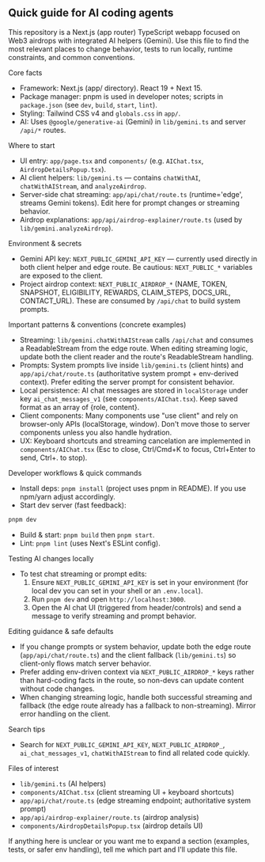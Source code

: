 ## Quick guide for AI coding agents

This repository is a Next.js (app router) TypeScript webapp focused on Web3 airdrops with integrated AI helpers (Gemini).
Use this file to find the most relevant places to change behavior, tests to run locally, runtime constraints, and common conventions.

Core facts
- Framework: Next.js (app/ directory). React 19 + Next 15.
- Package manager: pnpm is used in developer notes; scripts in `package.json` (see `dev`, `build`, `start`, `lint`).
- Styling: Tailwind CSS v4 and `globals.css` in `app/`.
- AI: Uses `@google/generative-ai` (Gemini) in `lib/gemini.ts` and server `/api/*` routes.

Where to start
- UI entry: `app/page.tsx` and `components/` (e.g. `AIChat.tsx`, `AirdropDetailsPopup.tsx`).
- AI client helpers: `lib/gemini.ts` — contains `chatWithAI`, `chatWithAIStream`, and `analyzeAirdrop`.
- Server-side chat streaming: `app/api/chat/route.ts` (runtime='edge', streams Gemini tokens). Edit here for prompt changes or streaming behavior.
- Airdrop explanations: `app/api/airdrop-explainer/route.ts` (used by `lib/gemini.analyzeAirdrop`).

Environment & secrets
- Gemini API key: `NEXT_PUBLIC_GEMINI_API_KEY` — currently used directly in both client helper and edge route. Be cautious: `NEXT_PUBLIC_*` variables are exposed to the client.
- Project airdrop context: `NEXT_PUBLIC_AIRDROP_*` (NAME, TOKEN, SNAPSHOT, ELIGIBILITY, REWARDS, CLAIM_STEPS, DOCS_URL, CONTACT_URL). These are consumed by `/api/chat` to build system prompts.

Important patterns & conventions (concrete examples)
- Streaming: `lib/gemini.chatWithAIStream` calls `/api/chat` and consumes a ReadableStream from the edge route. When editing streaming logic, update both the client reader and the route's ReadableStream handling.
- Prompts: System prompts live inside `lib/gemini.ts` (client hints) and `app/api/chat/route.ts` (authoritative system prompt + env-derived context). Prefer editing the server prompt for consistent behavior.
- Local persistence: AI chat messages are stored in `localStorage` under key `ai_chat_messages_v1` (see `components/AIChat.tsx`). Keep saved format as an array of {role, content}.
- Client components: Many components use "use client" and rely on browser-only APIs (localStorage, window). Don't move those to server components unless you also handle hydration.
- UX: Keyboard shortcuts and streaming cancelation are implemented in `components/AIChat.tsx` (Esc to close, Ctrl/Cmd+K to focus, Ctrl+Enter to send, Ctrl+. to stop).

Developer workflows & quick commands
- Install deps: `pnpm install` (project uses pnpm in README). If you use npm/yarn adjust accordingly.
- Start dev server (fast feedback):
```powershell
pnpm dev
```
- Build & start: `pnpm build` then `pnpm start`.
- Lint: `pnpm lint` (uses Next's ESLint config).

Testing AI changes locally
- To test chat streaming or prompt edits:
  1. Ensure `NEXT_PUBLIC_GEMINI_API_KEY` is set in your environment (for local dev you can set in your shell or an `.env.local`).
  2. Run `pnpm dev` and open `http://localhost:3000`.
  3. Open the AI chat UI (triggered from header/controls) and send a message to verify streaming and prompt behavior.

Editing guidance & safe defaults
- If you change prompts or system behavior, update both the edge route (`app/api/chat/route.ts`) and the client fallback (`lib/gemini.ts`) so client-only flows match server behavior.
- Prefer adding env-driven context via `NEXT_PUBLIC_AIRDROP_*` keys rather than hard-coding facts in the route, so non-devs can update content without code changes.
- When changing streaming logic, handle both successful streaming and fallback (the edge route already has a fallback to non-streaming). Mirror error handling on the client.

Search tips
- Search for `NEXT_PUBLIC_GEMINI_API_KEY`, `NEXT_PUBLIC_AIRDROP_`, `ai_chat_messages_v1`, `chatWithAIStream` to find all related code quickly.

Files of interest
- `lib/gemini.ts` (AI helpers)
- `components/AIChat.tsx` (client streaming UI + keyboard shortcuts)
- `app/api/chat/route.ts` (edge streaming endpoint; authoritative system prompt)
- `app/api/airdrop-explainer/route.ts` (airdrop analysis)
- `components/AirdropDetailsPopup.tsx` (airdrop details UI)

If anything here is unclear or you want me to expand a section (examples, tests, or safer env handling), tell me which part and I'll update this file.
